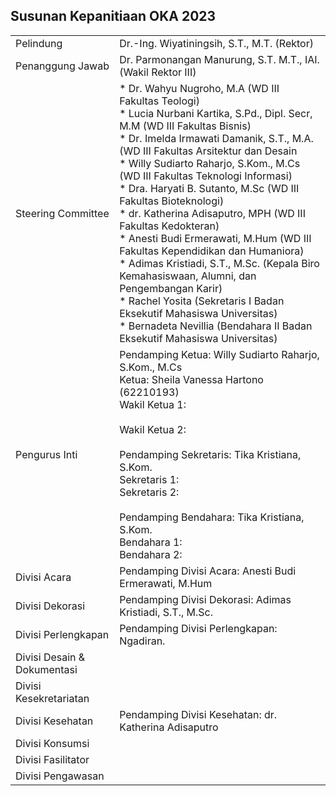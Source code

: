 ## Susunan Kepanitiaan OKA 2023

<table style="width: 100%;">
	<tbody>
        	<tr>
			<td>Pelindung</td>
			<td>Dr.-Ing. Wiyatiningsih, S.T., M.T. (Rektor)</td>
		</tr>
		<tr>
			<td>Penanggung Jawab</td>
			<td>Dr. Parmonangan Manurung, S.T. M.T., IAI. (Wakil Rektor III)</td>
		</tr>
		<tr>
			<td>Steering Committee</td>
			<td>* Dr. Wahyu Nugroho, M.A (WD III Fakultas Teologi)<br/>
			* Lucia Nurbani Kartika, S.Pd., Dipl. Secr, M.M (WD III Fakultas Bisnis)<br/>
			* Dr. Imelda Irmawati Damanik, S.T., M.A. (WD III Fakultas Arsitektur dan Desain<br/>
			* Willy Sudiarto Raharjo, S.Kom., M.Cs (WD III Fakultas Teknologi Informasi)<br/>
			* Dra. Haryati B. Sutanto, M.Sc (WD III Fakultas Bioteknologi)<br/>
			* dr. Katherina Adisaputro, MPH (WD III Fakultas Kedokteran)<br/>
			* Anesti Budi Ermerawati, M.Hum (WD III Fakultas Kependidikan dan Humaniora)<br/>
			* Adimas Kristiadi, S.T., M.Sc. (Kepala Biro Kemahasiswaan, Alumni, dan Pengembangan Karir)<br/>
			* Rachel Yosita (Sekretaris I Badan Eksekutif Mahasiswa Universitas)<br/>
			* Bernadeta Nevillia (Bendahara II Badan Eksekutif Mahasiswa Universitas)</td>
		</tr>
		<tr>
			<td>Pengurus Inti</td>
			<td>Pendamping Ketua: Willy Sudiarto Raharjo, S.Kom., M.Cs<br>
			Ketua: Sheila Vanessa Hartono (62210193)<br/>
			Wakil Ketua 1: <br/><br/>
			Wakil Ketua 2: <br/><br/>
			Pendamping Sekretaris: Tika Kristiana, S.Kom.<br>
			Sekretaris 1: <br/>
			Sekretaris 2: <br/><br/>
			Pendamping Bendahara: Tika Kristiana, S.Kom.<br>
			Bendahara 1: <br/>
			Bendahara 2:
			</td>
		</tr>
		<tr>
			<td>Divisi Acara</td>
			<td>Pendamping Divisi Acara: Anesti Budi Ermerawati, M.Hum<br>
			</td>
		</tr>
		<tr>
			<td>Divisi Dekorasi</td>
			<td>Pendamping Divisi Dekorasi: Adimas Kristiadi, S.T., M.Sc.<br>
			</td>
		</tr>
		<tr>
			<td>Divisi Perlengkapan</td>
			<td>Pendamping Divisi Perlengkapan: Ngadiran.<br/>
			</td>
		</tr>
		<tr>
			<td>Divisi Desain &amp; Dokumentasi</td>
			<td></td>
		</tr>
		<tr>
			<td>Divisi Kesekretariatan</td>
			<td></td>
		</tr>
		<tr>
			<td>Divisi Kesehatan</td>
			<td>Pendamping Divisi Kesehatan: dr. Katherina Adisaputro<br/>
			</td>
		</tr>
		<tr>
			<td>Divisi Konsumsi</td>
			<td></td>
		</tr>
		<tr>
			<td>Divisi Fasilitator</td>
			<td></td>
		</tr>
		<tr>
			<td>Divisi Pengawasan</td>
			<td></td>
		</tr>
	</tbody>
</table>
